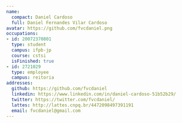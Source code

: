 ```yaml
---
name:
  compact: Daniel Cardoso
  full: Daniel Fernandes Vilar Cardoso
avatar: https://github.com/fvcdaniel.png
occupations:
- id: 20072370801
  type: student
  campus: ifpb-jp
  course: cstsi
  isFinished: true
- id: 2721029
  type: employee
  campus: reitoria
addresses:
  github: https://github.com/fvcdaniel
  linkedin: https://www.linkedin.com/in/daniel-cardoso-51b52b29/
  twitter: https://twitter.com/fvcdaniel/
  lattes: http://lattes.cnpq.br/4472098497391191
  email: fvcdaniel@gmail.com
---
```

